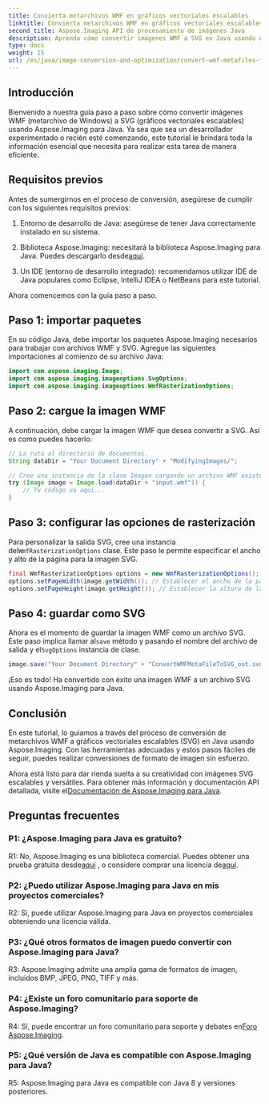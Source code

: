 ```yaml
---
title: Convierta metarchivos WMF en gráficos vectoriales escalables
linktitle: Convierta metarchivos WMF en gráficos vectoriales escalables
second_title: Aspose.Imaging API de procesamiento de imágenes Java
description: Aprenda cómo convertir imágenes WMF a SVG en Java usando Aspose.Imaging. Siga nuestra guía paso a paso para una conversión eficiente del formato de imagen.
type: docs
weight: 15
url: /es/java/image-conversion-and-optimization/convert-wmf-metafiles-to-scalable-vector-graphics/
---
```

## Introducción

Bienvenido a nuestra guía paso a paso sobre cómo convertir imágenes WMF (metarchivo de Windows) a SVG (gráficos vectoriales escalables) usando Aspose.Imaging para Java. Ya sea que sea un desarrollador experimentado o recién esté comenzando, este tutorial le brindará toda la información esencial que necesita para realizar esta tarea de manera eficiente.

## Requisitos previos

Antes de sumergirnos en el proceso de conversión, asegúrese de cumplir con los siguientes requisitos previos:

1. Entorno de desarrollo de Java: asegúrese de tener Java correctamente instalado en su sistema.

2.  Biblioteca Aspose.Imaging: necesitará la biblioteca Aspose.Imaging para Java. Puedes descargarlo desde[aquí](https://releases.aspose.com/imaging/java/).

3. Un IDE (entorno de desarrollo integrado): recomendamos utilizar IDE de Java populares como Eclipse, IntelliJ IDEA o NetBeans para este tutorial.

Ahora comencemos con la guía paso a paso.

## Paso 1: importar paquetes

En su código Java, debe importar los paquetes Aspose.Imaging necesarios para trabajar con archivos WMF y SVG. Agregue las siguientes importaciones al comienzo de su archivo Java:

```java
import com.aspose.imaging.Image;
import com.aspose.imaging.imageoptions.SvgOptions;
import com.aspose.imaging.imageoptions.WmfRasterizationOptions;
```

## Paso 2: cargue la imagen WMF

A continuación, debe cargar la imagen WMF que desea convertir a SVG. Así es como puedes hacerlo:

```java
// La ruta al directorio de documentos.
String dataDir = "Your Document Directory" + "ModifyingImages/";

// Cree una instancia de la clase Imagen cargando un archivo WMF existente.
try (Image image = Image.load(dataDir + "input.wmf")) {
    // Tu código va aquí...
}
```

## Paso 3: configurar las opciones de rasterización

 Para personalizar la salida SVG, cree una instancia del`WmfRasterizationOptions` clase. Este paso le permite especificar el ancho y alto de la página para la imagen SVG.

```java
final WmfRasterizationOptions options = new WmfRasterizationOptions();
options.setPageWidth(image.getWidth()); // Establecer el ancho de la página
options.setPageHeight(image.getHeight()); // Establecer la altura de la página
```

## Paso 4: guardar como SVG

 Ahora es el momento de guardar la imagen WMF como un archivo SVG. Este paso implica llamar al`save` método y pasando el nombre del archivo de salida y el`SvgOptions` instancia de clase.

```java
image.save("Your Document Directory" + "ConvertWMFMetaFileToSVG_out.svg", new SvgOptions() {{ setVectorRasterizationOptions(options); }});
```

¡Eso es todo! Ha convertido con éxito una imagen WMF a un archivo SVG usando Aspose.Imaging para Java.

## Conclusión

En este tutorial, lo guiamos a través del proceso de conversión de metarchivos WMF a gráficos vectoriales escalables (SVG) en Java usando Aspose.Imaging. Con las herramientas adecuadas y estos pasos fáciles de seguir, puedes realizar conversiones de formato de imagen sin esfuerzo. 

 Ahora está listo para dar rienda suelta a su creatividad con imágenes SVG escalables y versátiles. Para obtener más información y documentación API detallada, visite el[Documentación de Aspose.Imaging para Java](https://reference.aspose.com/imaging/java/).

## Preguntas frecuentes

### P1: ¿Aspose.Imaging para Java es gratuito?

 R1: No, Aspose.Imaging es una biblioteca comercial. Puedes obtener una prueba gratuita desde[aquí](https://releases.aspose.com/) , o considere comprar una licencia de[aquí](https://purchase.aspose.com/buy).

### P2: ¿Puedo utilizar Aspose.Imaging para Java en mis proyectos comerciales?

R2: Sí, puede utilizar Aspose.Imaging para Java en proyectos comerciales obteniendo una licencia válida.

### P3: ¿Qué otros formatos de imagen puedo convertir con Aspose.Imaging para Java?

R3: Aspose.Imaging admite una amplia gama de formatos de imagen, incluidos BMP, JPEG, PNG, TIFF y más.

### P4: ¿Existe un foro comunitario para soporte de Aspose.Imaging?

 R4: Sí, puede encontrar un foro comunitario para soporte y debates en[Foro Aspose.Imaging](https://forum.aspose.com/).

### P5: ¿Qué versión de Java es compatible con Aspose.Imaging para Java?

R5: Aspose.Imaging para Java es compatible con Java 8 y versiones posteriores.
